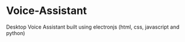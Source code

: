 # Voice-Assistant
Desktop Voice Assistant built using electronjs (html, css, javascript and python)
